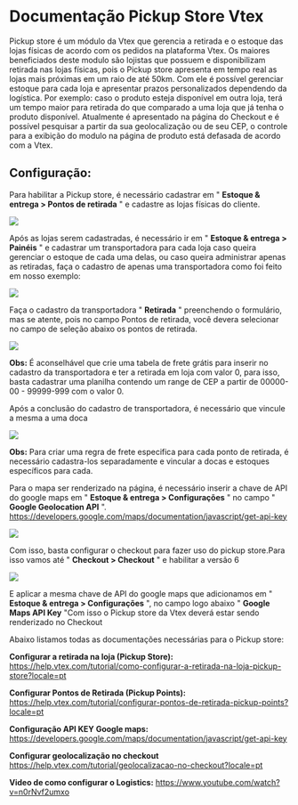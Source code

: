# Documentação Pickup Store Vtex

Pickup store é um módulo da Vtex que gerencia a retirada e o estoque das lojas físicas de acordo com os pedidos na plataforma Vtex.
Os maiores beneficiados deste modulo são lojistas que possuem e disponibilizam retirada nas lojas físicas, pois o Pickup store apresenta em tempo real as lojas mais próximas em um raio de até 50km. Com ele é possível gerenciar estoque para cada loja e apresentar prazos personalizados dependendo da logística. Por exemplo: caso o produto esteja disponível em outra loja, terá um tempo maior para retirada do que comparado a uma loja que já tenha o produto disponível.
Atualmente é apresentado na página do Checkout e é possível pesquisar a partir da sua geolocalização ou de seu CEP, o controle para a exibição do modulo na página de produto está defasada de acordo com a Vtex.  

## Configuração:

Para habilitar a Pickup store, é necessário cadastrar em " **Estoque & entrega > Pontos de retirada** " e  cadastre as lojas físicas do cliente.  

![](https://i.ibb.co/MNjv7LV/print01.jpg)  

Após as lojas serem cadastradas, é necessário ir em " **Estoque & entrega > Painéis** " e cadastrar um transportadora para cada loja caso queira gerenciar o estoque de cada uma delas, ou caso queira administrar apenas as retiradas, faça o cadastro de apenas uma transportadora como foi feito em nosso exemplo:  

![](https://i.ibb.co/3yZCsgY/print02.jpg)  

Faça o cadastro da transportadora " **Retirada** " preenchendo o formulário, mas se atente, pois no campo  Pontos de retirada, você devera selecionar no campo de seleção abaixo os pontos de retirada.  

![](https://i.ibb.co/XpwJV8x/print03.jpg)  

**Obs:**  É aconselhável que crie uma tabela de frete grátis para inserir no cadastro da transportadora e ter a retirada em loja com valor 0, para isso, basta cadastrar uma planilha contendo um range de CEP a partir de 00000-00 - 99999-999 com o valor 0.  

Após a conclusão do cadastro de transportadora, é necessário que vincule a mesma a uma doca  

![](https://i.ibb.co/wQyhvdq/print04.jpg)  

**Obs:** Para criar uma regra de frete especifica para cada ponto de retirada, é necessário cadastra-los separadamente e vincular a docas e estoques específicos para cada.

Para o mapa ser renderizado na página, é necessário inserir a chave de API do google maps em " **Estoque & entrega > Configurações** " no campo " **Google Geolocation API** ".  
https://developers.google.com/maps/documentation/javascript/get-api-key  

![](https://i.ibb.co/kQKfW19/print05.jpg)  

Com isso, basta configurar o checkout para fazer uso do pickup store.Para isso vamos até " **Checkout > Checkout** " e habilitar a versão 6  

![](https://i.ibb.co/Wcyn4DP/print06.jpg)  

E aplicar a mesma chave de API do google maps que adicionamos em " **Estoque & entrega > Configurações** ", no campo logo abaixo " **Google Maps API Key** "Com isso o Pickup store da Vtex deverá estar sendo renderizado no Checkout  

Abaixo listamos todas as documentações necessárias para o Pickup store:  


**Configurar a retirada na loja (Pickup Store):**
https://help.vtex.com/tutorial/como-configurar-a-retirada-na-loja-pickup-store?locale=pt


**Configurar Pontos de Retirada (Pickup Points):**
https://help.vtex.com/tutorial/configurar-pontos-de-retirada-pickup-points?locale=pt


**Configuração API KEY Google maps:**
https://developers.google.com/maps/documentation/javascript/get-api-key


**Configurar geolocalização no checkout**
https://help.vtex.com/tutorial/geolocalizacao-no-checkout?locale=pt


**Video de como configurar o Logistics:**
https://www.youtube.com/watch?v=n0rNvf2umxo